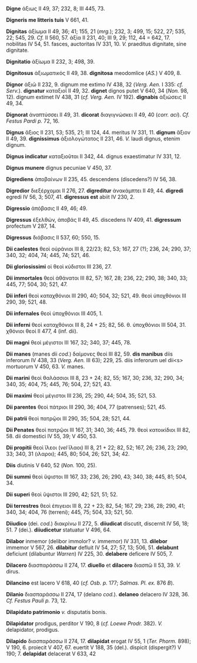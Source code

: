 **Digne** ἀξιως II 49, 37; 232, 8; III 445, 73.

**Digneris me litteris tuis** V 661, 41.

**Dignitas** ἀξίωμα II 49, 36; 41; 155, 21 (*mrg.*); 232, 3; 499, 15;
522, 27; 535, 22; 545, 29. *Cf.* II 560, 57. ἀξία II 231, 40; III 9, 29;
112, 44 = 642, 17. nobilitas IV 54, 51. fasces, auctoritas IV 331, 10.
*V.* praeditus dignitate, sine dignitate.

**Dignitatio** ἀξίωμα II 232, 3; 498, 39.

**Dignitosus** ἀξιωματικός II 49, 38. **dignitosa** meodomlice (*AS.*) V
409, 8.

**Dignor** ἀξιῶ II 232, 9. dignum me extimo IV 438, 32 (*Verg. Aen.* I
335: *cf. Serv.*). **dignatur** καταξιοῖ II 49, 32. **dignet** dignos
putet V 640, 34 (*Non.* 98, 12). dignum extimet IV 438, 31 (*cf. Verg.
Aen.* IV 192). **dignabis** ἀξιώσεις II 49, 34.

**Dignorat** ἀναπτύσσει II 49, 31. **dicorat** διαγιγνώσκει II 49, 40
(*corr. aci*). *Cf. Festus Pardi p.* 72, 16.

**Dignus** ἄξιος II 231, 53; 535, 21; III 124, 44. meritus IV 331, 11.
**dignum** ἄξιον II 49, 39. **dignissimus** ἀξιολογώτατος II 231, 46.
*V.* laudi dignus, etenim dignum.

**Dignus indicatur** καταξιοῦται II 342, 44. dignus exaestimatur IV 331,
12.

**Dignus munere** dignus pecuniae V 450, 37.

**Digrediens** ἀποβαίνων II 235, 45. descendens (discedens?) IV 56, 38.

**Digredior** διεξέρχομαι II 276, 27. **digreditur** ἀνακάμπτει II 49,
44. **digredi** egredi IV 56, 3; 507, 41. **digressus est** abiit IV
230, 2.

**Digressio** ἀπόβασις II 49, 46; 49.

**Digressus** ἐξελθών, ἀποβάς II 49, 45. discedens IV 409, 41.
**digressum** profectum V 287, 14.

**Digressus** διάβασις II 537, 60; 550, 15.

**Dii caelestes** θεοὶ οὐράνιοι III 8, 22/23; 82, 53; 167, 27 (?); 236,
24; 290, 37; 340, 32; 404, 74; 445, 74; 521, 46.

**Dii gloriosissimi** οἱ θεοὶ κύδιστοι III 236, 27.

**Dii immortales** θεοὶ ἀθάνατοι III 82, 57; 167, 28; 236, 22; 290, 38;
340, 33; 445, 77; 504, 30; 521, 47.

**Dii inferi** θεοὶ καταχθόνιοι III 290, 40; 504, 32; 521, 49. θεοὶ
ὑποχθόνιοι III 290, 39; 521, 48.

**Dii infernales** θεοὶ ὑποχθόνιοι III 405, 1.

**Dii inferni** θεοὶ καταχθόνιοι III 8, 24 + 25; 82, 56. θ. ὑποχθόνιοι
III 504, 31. χθόνιοι θεοί II 477, 4 (inf. dii).

**Dii magni** θεοὶ μέγιστοι III 167, 32; 340, 37; 445, 78.

**Dii manes** (manes dii *cod.*) δαίμονες θεοί III 82, 59. **dis
manibus** diis inferorum IV 438, 33 (*Verg. Aen.* III 63); 229, 25.
diis inferorum uel dii\<s\> mortuorum V 450, 63. *V.* manes.

**Dii marini** θεοὶ θαλάσσιοι III 8, 23 + 24; 82, 55; 167, 30; 236, 32;
290, 34; 340, 35; 404, 75; 445, 76; 504, 27; 521, 43.

**Dii maximi** θεοὶ μέγιστοι III 236, 25; 290, 44; 504, 35; 521, 53.

**Dii parentes** θεοὶ πάτριοι III 290, 36; 404, 77 (patrenses); 521, 45.

**Dii patrii** θεοὶ πατρῷοι III 290, 35; 504, 28; 521, 44.

**Dii Penates** θεοὶ πατρῷοι III 167, 31; 340, 36; 445, 79. θεοὶ
κατοικίδιοι III 82, 58. dii domestici IV 55, 39; V 450, 53.

**Dii propitii** θεοὶ ἵλεοι (*vel* ἵλαοι) III 8, 21 + 22; 82, 52; 167,
26; 236, 23; 290, 33; 340, 31 (ιλαροι); 445, 80; 504, 26; 521, 34; 42.

**Diis** diutinis V 640, 52 (*Non.* 100, 25).

**Dii summi** θεοὶ ὕψιστοι III 167, 33; 236, 26; 290, 43; 340, 38; 445,
81; 504, 34.

**Dii superi** θεοὶ ὕψιστοι III 290, 42; 521, 51; 52.

**Dii terrestres** θεοὶ ἐπιγειοι III 8, 22 + 23; 82, 54; 167, 29; 236,
28; 290, 41; 340, 34; 404, 76 (terreni); 445, 75; 504, 33; 521, 50.

**Diiudico** (dei. *cod.*) διακρίνω II 272, 5. **diiudicat** discutit,
discernit IV 56, 18; 51. 7 (dei.). **diiudicetur** statuatur V 496, 64.

**Dilabor** inmemor (delibor immolor? *v.* immemor) IV 331, 13.
**dilebor** immemor V 567, 26. **dilabitur** defluit IV 54, 27; 57, 13;
506, 51. **delabunt** deficiunt (dilabuntur *Warren*) IV 225, 30.
**delabere** deficere IV 505, 7.

**Dilacero** διασπαράσσω II 274, 17. **diuello** et **dilacero** διασπῶ
II 53, 39. *V.* dirus.

**Dilancino** est lacero V 618, 40 (*cf. Osb. p.* 177; *Salmas. Pl. ex.*
876 *B*).

**Dilanio** διασπαράσσω II 274, 17 (delano *cod.*). **delaneo**
delacero IV 328, 36. *Cf. Festus Pauli p.* 73, 12.

**Dilapidato patrimonio** *v.* disputatis bonis.

**Dilapidator** prodigus, perditor V 190, 8 (*cf. Loewe Prodr.* 382).
*V.* delapidator, prodigus.

**Dilapido** διασπαράσσω II 274, 17. **dilapidat** erogat IV 55, 1
(*Ter. Phorm.* 898); V 190, 6. proiecit V 407, 67. euertit V 188, 35
(del.). dispicit (dispergit?) V 190; 7. **delapidat** delacerat V 633,
42
